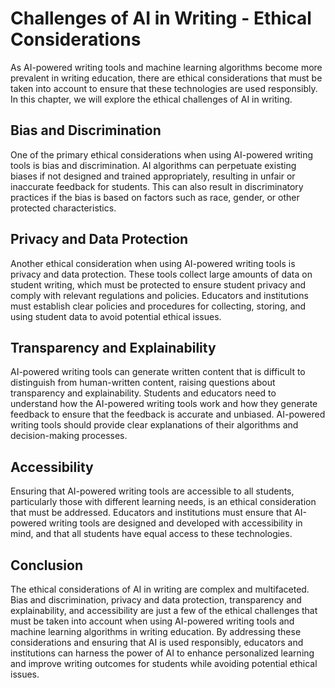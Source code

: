 Challenges of AI in Writing - Ethical Considerations
===============================================================

As AI-powered writing tools and machine learning algorithms become more prevalent in writing education, there are ethical considerations that must be taken into account to ensure that these technologies are used responsibly. In this chapter, we will explore the ethical challenges of AI in writing.

Bias and Discrimination
-----------------------

One of the primary ethical considerations when using AI-powered writing tools is bias and discrimination. AI algorithms can perpetuate existing biases if not designed and trained appropriately, resulting in unfair or inaccurate feedback for students. This can also result in discriminatory practices if the bias is based on factors such as race, gender, or other protected characteristics.

Privacy and Data Protection
---------------------------

Another ethical consideration when using AI-powered writing tools is privacy and data protection. These tools collect large amounts of data on student writing, which must be protected to ensure student privacy and comply with relevant regulations and policies. Educators and institutions must establish clear policies and procedures for collecting, storing, and using student data to avoid potential ethical issues.

Transparency and Explainability
-------------------------------

AI-powered writing tools can generate written content that is difficult to distinguish from human-written content, raising questions about transparency and explainability. Students and educators need to understand how the AI-powered writing tools work and how they generate feedback to ensure that the feedback is accurate and unbiased. AI-powered writing tools should provide clear explanations of their algorithms and decision-making processes.

Accessibility
-------------

Ensuring that AI-powered writing tools are accessible to all students, particularly those with different learning needs, is an ethical consideration that must be addressed. Educators and institutions must ensure that AI-powered writing tools are designed and developed with accessibility in mind, and that all students have equal access to these technologies.

Conclusion
----------

The ethical considerations of AI in writing are complex and multifaceted. Bias and discrimination, privacy and data protection, transparency and explainability, and accessibility are just a few of the ethical challenges that must be taken into account when using AI-powered writing tools and machine learning algorithms in writing education. By addressing these considerations and ensuring that AI is used responsibly, educators and institutions can harness the power of AI to enhance personalized learning and improve writing outcomes for students while avoiding potential ethical issues.
